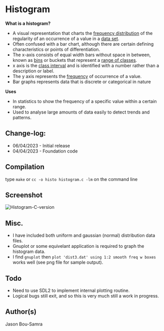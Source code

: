 # Histogram

**What is a histogram?**

* A visual representation that charts the <ins>frequency distribution</ins> of the regularity of an occurrence of a value in a <ins>data set</ins>.
* Often confused with a bar chart, although there are certain defining characteristics or points of differentiation.
* The x-axis consists of equal width bars without space in between, known as <ins>bins</ins> or buckets that represent a <ins>range of classes</ins>.
* x axis is the <ins>class interval</ins> and is identified with a number rather than a description or label.
* The y axis represents the <ins>frequency</ins> of occurrence of a value.
* Bar graphs represents data that is discrete or categorical in nature

**Uses**
* In statistics to show the frequency of a specific value within a certain range.
* Used to analyse large amounts of data easily to detect trends and patterns. 

## Change-log:

* 06/04/2023 - Initial release
* 04/04/2023 - Foundation code

## Compilation
type `make` or `cc -o histo histogram.c -lm` on the command line

## Screenshot
![Histogram-C-version](https://github.com/bou-samra/Histogram-C-version/blob/main/dist3.dat.png)

## Misc.
* I have included both uniform and gaussian (normal) distribution data files.
* Gnuplot or some equivelant application is required to graph the histogram data.
* I find `gnuplot` then `plot 'dist3.dat' using 1:2 smooth freq w boxes` works well (see png file for sample output).


## Todo
* Need to use SDL2 to implement internal plotting routine.
* Logical bugs still exit, and so this is very much still a work in progress.

## Author(s)
Jason Bou-Samra

